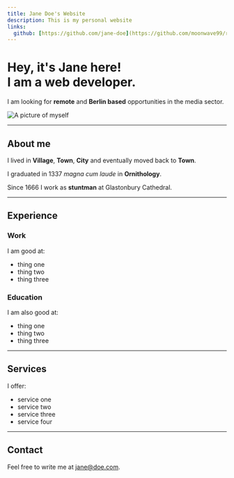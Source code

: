 ```yaml
---
title: Jane Doe's Website
description: This is my personal website
links:
  github: [https://github.com/jane-doe](https://github.com/moonwave99/readme.com.example)
---
```


# Hey, it's Jane here! <br> I am a web developer.

I am looking for **remote** and **Berlin based** opportunities in the media sector.

![A picture of myself](./jane-doe.jpg)

---

## About me

I lived in **Village**, **Town**, **City** and eventually moved back to **Town**.

I graduated in 1337 _magna cum laude_ in **Ornithology**.

Since 1666 I work as **stuntman** at Glastonbury Cathedral.

---

## Experience

### Work

I am good at:

- thing one
- thing two
- thing three

### Education

I am also good at:

- thing one
- thing two
- thing three

---

## Services

I offer:

- service one
- service two
- service three
- service four

---

## Contact

Feel free to write me at jane@doe.com.
